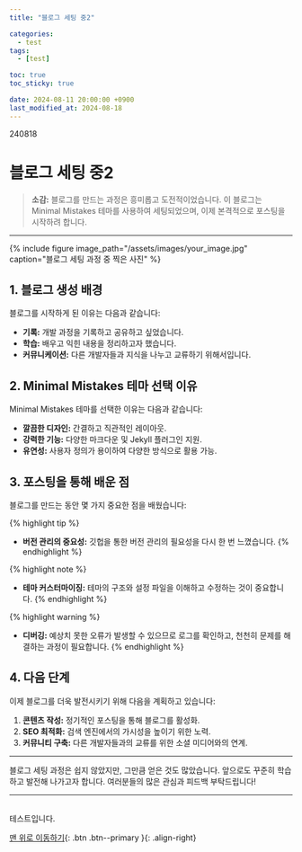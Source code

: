 ```yaml
---
title: "블로그 세팅 중2"

categories: 
  - test
tags:
  - [test]

toc: true
toc_sticky: true

date: 2024-08-11 20:00:00 +0900
last_modified_at: 2024-08-18
---
```

240818

# 블로그 세팅 중2

> **소감:** 블로그를 만드는 과정은 흥미롭고 도전적이었습니다. 이 블로그는 Minimal Mistakes 테마를 사용하여 세팅되었으며, 이제 본격적으로 포스팅을 시작하려 합니다.

---

{% include figure image_path="/assets/images/your_image.jpg" caption="블로그 세팅 과정 중 찍은 사진" %}

## 1. 블로그 생성 배경

블로그를 시작하게 된 이유는 다음과 같습니다:

- **기록:** 개발 과정을 기록하고 공유하고 싶었습니다.
- **학습:** 배우고 익힌 내용을 정리하고자 했습니다.
- **커뮤니케이션:** 다른 개발자들과 지식을 나누고 교류하기 위해서입니다.

## 2. Minimal Mistakes 테마 선택 이유

Minimal Mistakes 테마를 선택한 이유는 다음과 같습니다:

- **깔끔한 디자인:** 간결하고 직관적인 레이아웃.
- **강력한 기능:** 다양한 마크다운 및 Jekyll 플러그인 지원.
- **유연성:** 사용자 정의가 용이하여 다양한 방식으로 활용 가능.

## 3. 포스팅을 통해 배운 점

블로그를 만드는 동안 몇 가지 중요한 점을 배웠습니다:

{% highlight tip %}
- **버전 관리의 중요성:** 깃헙을 통한 버전 관리의 필요성을 다시 한 번 느꼈습니다.
{% endhighlight %}

{% highlight note %}
- **테마 커스터마이징:** 테마의 구조와 설정 파일을 이해하고 수정하는 것이 중요합니다.
{% endhighlight %}

{% highlight warning %}
- **디버깅:** 예상치 못한 오류가 발생할 수 있으므로 로그를 확인하고, 천천히 문제를 해결하는 과정이 필요합니다.
{% endhighlight %}

## 4. 다음 단계

이제 블로그를 더욱 발전시키기 위해 다음을 계획하고 있습니다:

1. **콘텐츠 작성:** 정기적인 포스팅을 통해 블로그를 활성화.
2. **SEO 최적화:** 검색 엔진에서의 가시성을 높이기 위한 노력.
3. **커뮤니티 구축:** 다른 개발자들과의 교류를 위한 소셜 미디어와의 연계.

---

블로그 세팅 과정은 쉽지 않았지만, 그만큼 얻은 것도 많았습니다. 앞으로도 꾸준히 학습하고 발전해 나가고자 합니다. 여러분들의 많은 관심과 피드백 부탁드립니다!




***
<br>
    테스트입니다.


[맨 위로 이동하기](#){: .btn .btn--primary }{: .align-right}